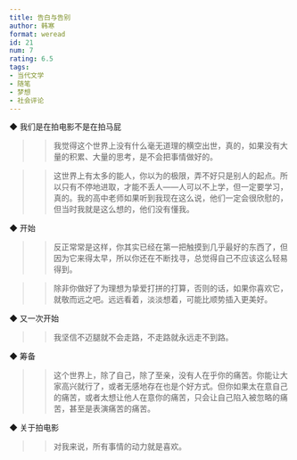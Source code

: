 ```yaml
---
title: 告白与告别
author: 韩寒
format: weread
id: 21
num: 7
rating: 6.5
tags:
- 当代文学
- 随笔
- 梦想
- 社会评论
---
```


◆ 我们是在拍电影不是在拍马屁

>> 我觉得这个世界上没有什么毫无道理的横空出世，真的，如果没有大量的积累、大量的思考，是不会把事情做好的。

>> 这世界上有太多的能人，你以为的极限，弄不好只是别人的起点。所以只有不停地进取，才能不丢人——人可以不上学，但一定要学习，真的。我的高中老师如果听到我现在这么说，他们一定会很欣慰的，但当时我就是这么想的，他们没有懂我。


◆ 开始

>> 反正常常是这样，你其实已经在第一把触摸到几乎最好的东西了，但因为它来得太早，所以你还在不断找寻，总觉得自己不应该这么轻易得到。

>> 除非你做好了为理想为挚爱打拼的打算，否则的话，如果你喜欢它，就敬而远之吧。远远看着，淡淡想着，可能比顺势插入更美好。


◆ 又一次开始

>> 我坚信不迈腿就不会走路，不走路就永远走不到路。


◆ 筹备

>> 这个世界上，除了自己，除了至亲，没有人在乎你的痛苦。你能让大家高兴就行了，或者无感地存在也是个好方式。但你如果太在意自己的痛苦，或者太想让他人在意你的痛苦，只会让自己陷入被忽略的痛苦，甚至是表演痛苦的痛苦。


◆ 关于拍电影

>> 对我来说，所有事情的动力就是喜欢。

